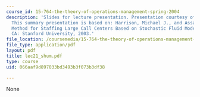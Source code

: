```yaml
---
course_id: 15-764-the-theory-of-operations-management-spring-2004
description: 'Slides for lecture presentation. Presentation courtesy of Stephen Shum.
  This summary presentation is based on: Harrison, Michael J., and Assaf Zeevi. "A
  Method for Staffing Large Call Centers Based on Stochastic Fluid Models." Stanford,
  CA: Stanford University, 2003.'
file_location: /coursemedia/15-764-the-theory-of-operations-management-spring-2004/066aaf9d897033bd3493b3f073b3df38_lec21_shum.pdf
file_type: application/pdf
layout: pdf
title: lec21_shum.pdf
type: course
uid: 066aaf9d897033bd3493b3f073b3df38

---
```

None